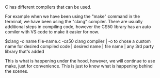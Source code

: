 C has different compilers that can be used.

For example when we have been using the "make" command in the terminal, we have been using the "clang" compiler.
There are usually additional steps in compiling code, however the CS50 library has an auto comiler with VS code to make it easier for now.

$clang -o name file-name.c -cs50
clang compiler | -o to chose a custom name for desired compiled code | desired name | file name | any 3rd party library that's added

This is what is happening under the hood, however, we will continue to use make, just for convenience.
This is just to know what is happening behind the scenes.

